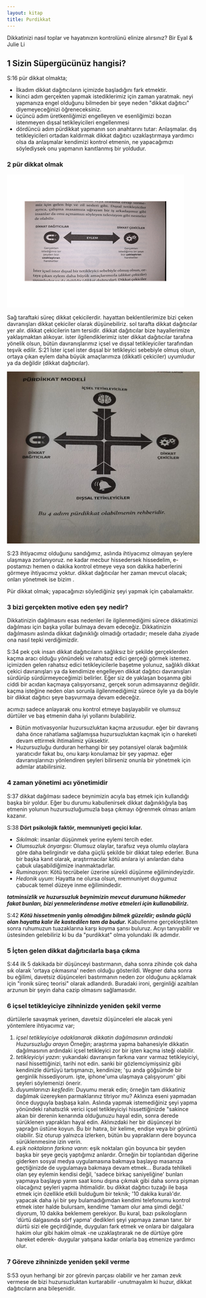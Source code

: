 ```yaml
---
layout: kitap
title: Purdikkat
---
```


Dikkatinizi nasıl toplar ve hayatınızın kontrolünü elinize alırsınız?
Bir Eyal & Julie Li

## 1 Sizin Süpergücünüz hangisi?

S:16 pür dikkat olmakta;

* İlkadım dikkat dağıtıcıların içimizde başladığını fark etmektir.
* İkinci adım gerçekten yapmak istediklerimiz için zaman yaratmak. neyi yapmanıza engel olduğunu bilmeden bir şeye neden "dikkat dağıtıcı" diyemeyeceğinizi öğreneceksiniz.
* üçüncü adım üretkenliğimizi engelleyen ve esenliğimizi bozan istenmeyen dışsal tetikleyicileri engellenmesi
* dördüncü adım  pürdikkat yapmanın son anahtarını tutar: Anlaşmalar. dış tetikleyicileri ortadan kaldırmak dikkat dağıtıcı uzaklaştırmaya yardımcı olsa da anlaşmalar kendimizi kontrol etmenin, ne yapacağımızı söylediysek onu yapmanın kanıtlanmış bir yoldudur.

### 2 pür dikkat olmak

![Dikkat Dağıtıcılar vs Cekiciler](/assets/img/bolum_2.png)

Sağ taraftaki süreç dikkat çekicilerdir. hayattan beklentilerimize bizi çeken davranışları dikkat çekiciler olarak düşünebiliriz. sol tarafta dikkat dağıtıcılar yer alır. dikkat çekicilerin tam tersidir. dikkat dağıtıcılar bize hayallerimize yaklaşmaktan alıkoyar. ister ilgilendiklerimiz ister dikkat dağıtıcılar tarafına yönelik olsun, bütün davranışlarımız içsel ve dışsal tetikleyiciler tarafından teşvik edilir.
S:21 İster içsel ister dışsal bir tetikleyici sebebiyle olmuş olsun, ortaya çıkan eylem daha büyük amaçlarımıza  (dikkatli çekiciler) uyumludur ya da değildir (dikkat dağıtıcılar).

![Pürdikkat Modeli](/assets/img/Resim2.jpg)

S:23 ihtiyacımız olduğunu sandığımız, aslında ihtiyacımız olmayan şeylere ulaşmaya zorlanıyoruz. ne kadar mecbur hissedersek hissedelim, e-postamızı hemen o dakika kontrol etmeye veya son dakika haberlerini görmeye ihtiyacımız yoktur. dikkat dağıtıcılar her zaman mevcut olacak; onları yönetmek ise bizim .

Pür dikkat olmak; yapacağınızı söylediğiniz şeyi yapmak için çabalamaktır.

### 3 bizi gerçekten motive eden şey nedir?

Dikkatinizin dağılmasını esas nedenleri ile ilgilenmediğimi sürece dikkatimizi dağılması için başka yollar bulmaya devam edeceğiz. Dikkatinizin dağılmasını aslında dikkat dağınıklığı olmadığı ortadadır; mesele daha ziyade ona nasıl tepki verdiğimizdir.

S:34 pek çok insan dikkat dağıtıcıların sağlıksız bir şekilde gerçeklerden kaçma aracı olduğu yönündeki ve rahatsız edici gerçeği görmek istemez. içimizden gelen rahatsız edici tetikleyicilerle başetme yolunuz, sağlıklı dikkat çekici davranışları ya da kendimize engelleyen dikkat dağıtıcı davranışları sürdürüp sürdürmeyeceğimizi belirler.
Eğer siz de yaklaşan boşanma gibi ciddi bir acıdan kaçmaya çalışıyorsanız, gerçek sorun adımsayarınız değildir. kaçma isteğine neden olan sorunla ilgilenmediğimiz sürece öyle ya da böyle bir dikkat dağıtıcı şeye başvurmaya devam edeceğiz.

acımızı sadece anlayarak onu kontrol etmeye başlayabilir ve olumsuz dürtüler ve baş etmenin daha iyi yollarını bulabiliriz.

* Bütün motivasyonlar huzursuzluktan kaçma arzusudur. eğer bir davranış daha önce rahatlama sağlamışsa huzursuzluktan kaçmak için o hareketi devam ettirmek ihtimalimiz yüksektir.
* Huzursuzluğu durduran herhangi bir şey potansiyel olarak bağımlılık yaratıcıdır fakat bu, onu karşı konulamaz bir şey yapmaz. eğer davranışlarınızı yönlendiren şeyleri bilirseniz onunla bir yönetmek için adımlar atabilirsiniz.

### 4 zaman yönetimi acı yönetimidir

S:37 dikkat dağılması sadece beynimizin acıyla baş etmek için kullandığı başka bir yoldur. Eğer bu durumu kabullenirsek dikkat dağınıklığıyla baş etmenin yolunun huzursuzluğumuzla başa çıkmayı öğrenmek olması anlam kazanır.

S:38 **Dört psikolojik faktör, memnuniyeti geçici kılar.**

* *Sıkılmak*: insanlar düşünmek yerine eylemi tercih eder.
* *Olumsuzluk önyargısı*: Olumsuz olaylar, tarafsız veya olumlu olaylara göre daha belirgindir ve daha güçlü şekilde bir dikkat talep ederler. Buna bir başka kanıt olarak, araştırmacılar kötü anılara iyi anılardan daha çabuk ulaşabildiğimize inanmaktadırlar.
* *Ruminasyon*: Kötü tecrübeler üzerine sürekli düşünme eğilimindeyizdir.
* *Hedonik uyum*: Hayatta ne olursa olsun, memnuniyet duygumuz çabucak temel düzeye inme eğilimindedir.

***tatminsizlik ve huzursuzluk beynimizin mevcut durumuna hükmeder fakat bunları, bizi yenmelerindense motive etmeleri için kullanabiliriz.***

S:42 ***Kötü hissetmenin yanlış olmadığını bilmek güzeldir; aslında güçlü olan hayatta kalır ile kastedilen tam da budur.***
Kabullenme gerçekleştikten sonra ruhumuzun tuazaklarına karşı koyma şansı buluruz. Acıyı tanıyabilir ve üstesinden gelebiliriz ki bu da "purdikkat" olma yolundaki ilk adımdır.

### 5 İçten gelen dikkat dağıtıcılarla başa çıkma

S:44 ilk 5 dakikada bir düşünceyi bastırmanın, daha sonra zihinde çok daha sık olarak 'ortaya çıkmasına' neden olduğu gösterildi. Wegner daha sonra bu eğilimi, davetsiz düşünceleri bastırmanın neden zor olduğunu açıklamak için "ironik süreç teorisi" olarak adlandırdı. Buradaki ironi, gerginliği azaltılan arzunun bir şeyin daha cazip olmasını sağlamasıdır.

### 6 içsel tetikleyiciye zihninizde yeniden şekil verme

dürtülerle savaşmak yerinen, davetsiz düşünceleri ele alacak yeni yöntemlere ihtiyacımız var;

1) *içsel tetikleyiciye odaklanarak dikkatin dağılmasının ardındaki Huzursuzluğu arayın* Örneğin; araştırma yapma bahanesiyle dikkatin dağılmasının ardındaki içsel tetikleyici zor bir işten kaçma isteği olabilir.
2) *tetikleyiciyi yazın*: yukarıdaki davranışın farkına varır varmaz tetikleyiciyi, nasıl hissettiğinizi, tarihi not edin.
sanki bir gözlemciymişsiniz gibi kendinizle dürtüyü tartışmanızı, kendinize; 'şu anda göğsümde bir gerginlik hissediyorum. işte, iphone'uma ulaşmaya çalışıyorum' gibi şeyleri söylemenizi önerir.
3) *duyumlarınızı keşfedin*: Duyumu merak edin; örneğin tam dikkatiniz dağılmak üzereyken parmaklarınız titriyor mu? Aklınıza eseni yapmadan önce duyguyla başbaşa kalın.
Aslında yapmak istemediğiniz şeyi yapma yönündeki rahatsızlık verici içsel tetikleyiciyi hissettiğinizde "sakince akan bir derenin kenarında olduğunuzu hayal edin, sonra derede sürüklenen yaprakları hayal edin. Aklınızdaki her bir düşünceyi bir yaprağın üstüne koyun. Bu bir hatıra, bir kelime, endişe veya bir görüntü olabilir. Siz oturup yalnızca izlerken, bütün bu yaprakların dere boyunca sürüklenmesine izin verin.
4) *eşik noktaların farkına varın*: eşik noktaları gün boyunca bir şeyden başka bir şeye geçiş yaptığımız anlardır. Örneğin bir toplantıdan diğerine giderken sosyal medya uygulamasına bakmaya başlayıp masanıza geçtiğinizde de uygulamaya bakmaya devam etmek... Burada tehlikeli olan şey eylemin kendisi değil, 'sadece birkaç saniyeliğine' bunları yapmaya başlayıp yarım saat konu dışına çıkmak gibi daha sonra pişman olacağınız şeyleri yapma ihtimalidir.
bu dikkat dağıtıcı tuzağı ile başa etmek için özellikle etkili bulduğum bir teknik; '10 dakika kuralı'dır. yapacak daha iyi bir şey bulamadığımdan kendimi telefonumu kontrol etmek ister halde bulursam, kendime 'tamam olur ama şimdi değil.' diyorum, 10 dakika beklemem gerekiyor. Bu kural, bazı psikologların 'dürtü dalgasında sörf yapma' dedikleri şeyi yapmaya zaman tanır. bir dürtü sizi ele geçirdiğinde, duyguları fark etmek ve onlara bir dalgalara hakim olur gibi hakim olmak -ne uzaklaştırarak ne de dürtüye göre hareket ederek- duygular yatışana kadar onlarla baş etmenize yardımcı olur.

### 7 Göreve zihninizde yeniden şekil verme

S:53 oyun herhangi bir zor görevin parçası olabilir ve her zaman zevk vermese de bizi huzursuzluktan kurtarabilir -unutmayalım ki huzur, dikkat dağıtıcıların ana bileşenidir.
